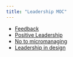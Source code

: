 ```yaml
---
title: "Leadership MOC"
---
```


- [Feedback](notes/perdev/leadership/feedback.md)
- [Positive Leadership](notes/perdev/leadership/positive-leadership.md)
- [No to micromanaging](notes/perdev/leadership/micromanaging.md)
- [Leadership in design](notes/arts/leadership-design.md)